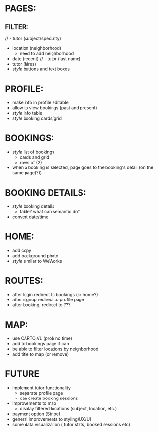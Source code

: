 


# PAGES:

## FILTER:
// - tutor (subject/specialty)
- location (neighborhood)
  - need to add neighborhood
- date (recent)
// - tutor (last name)
- tutor (hires)
- *style* buttons and text boxes

# PROFILE:
- make info in profile editable
- allow to view bookings (past and present)
- *style* info table
- *style* booking cards/grid

# BOOKINGS:
- *style* list of bookings
  - cards and grid
  - rows of (2)
- when a booking is selected, page goes to the booking's detail (on the same page(?))

# BOOKING DETAILS:
- *style* booking details
  - table? what can semantic do?
- convert date/time

# HOME:
- add copy
- add background photo
- *style* similar to WeWorks

# ROUTES:
- after login redirect to bookings (or home?)
- after signup redirect to profile page
- after booking, redirect to ???

# MAP:
- use CARTO.VL (prob no time)
- add to bookings page if can
- be able to filter locations by neighborhood
- add title to map (or remove)

# FUTURE
- implement tutor functionality
  - separate profile page
  - can create booking sessions
- improvements to map
  - display filtered locations (subject, location, etc.)
- payment option (Stripe)
- general improvements to styling/UX/UI
- some data visualization ( tutor stats, booked sessions etc)

